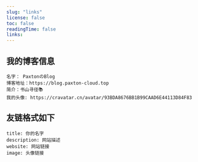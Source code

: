 ```yaml
---
slug: "links"
license: false
toc: false
readingTime: false
links:
---
```

## 我的博客信息
```text
名字： PaxtonのBlog
博客地址：https://blog.paxton-cloud.top
简介：书山寻径📚
我的头像: https://cravatar.cn/avatar/93BDA8676BB1B99CAAD6E44113D84F83
```
## 友链格式如下
```text
title: 你的名字
description: 网站描述
website: 网站链接
image: 头像链接
```